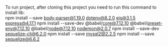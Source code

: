 To run project, after cloning this project you need to run this command to install lib:<br>
npm install --save body-parser@1.19.0 dotenv@8.2.0 ejs@3.1.5 express@4.17.1
npm install --save-dev @babel/core@7.12.10 @babel/preset-env@7.12.10 @babel/node@7.12.10 nodemon@2.0.7
npm install --save-dev sequelize-cli@6.2.0
npm install --save mysql2@2.2.5
npm install --save sequelize@6.6.2
